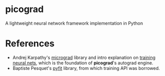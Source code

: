# picograd
A lightweight neural network framework implementation in Python


# References
- Andrej Karpathy's [micrograd](https://github.com/karpathy/micrograd) library and intro explanation on [training neural nets](https://www.youtube.com/watch?v=VMj-3S1tku0&t=6246s&ab_channel=AndrejKarpathy), which is the foundation of **picograd**'s autograd engine.
- Baptiste Pesquet's [pyfit](https://github.com/bpesquet/pyfit) library, from which training API was borrowed.